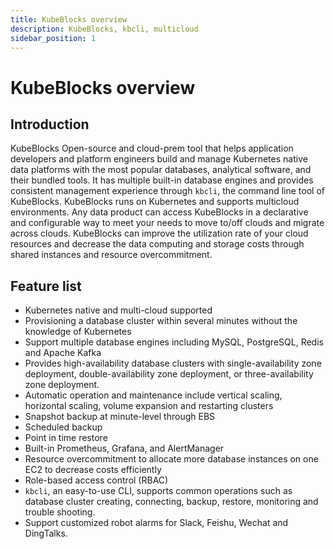 ```yaml
---
title: KubeBlocks overview
description: KubeBlocks, kbcli, multicloud
sidebar_position: 1
---
```


# KubeBlocks overview

## Introduction

KubeBlocks Open-source and cloud-prem tool that helps application developers and platform engineers build and manage Kubernetes native data platforms with the most popular databases, analytical software, and their bundled tools.
 It has multiple built-in database engines and provides consistent management experience through `kbcli`, the command line tool of KubeBlocks. KubeBlocks runs on Kubernetes and supports multicloud environments. Any data product can access KubeBlocks in a declarative and configurable way to meet your needs to move to/off clouds and migrate across clouds. KubeBlocks can improve the utilization rate of your cloud resources and decrease the data computing and storage costs through shared instances and resource overcommitment.

## Feature list

* Kubernetes native and multi-cloud supported
* Provisioning a database cluster within several minutes without the knowledge of Kubernetes
* Support multiple database engines including MySQL, PostgreSQL, Redis and Apache Kafka
* Provides high-availability database clusters with single-availability zone deployment, double-availability zone deployment, or three-availability zone deployment.
* Automatic operation and maintenance include vertical scaling, horizontal scaling, volume expansion and restarting clusters
* Snapshot backup at minute-level through EBS
* Scheduled backup
* Point in time restore
* Built-in Prometheus, Grafana, and AlertManager
* Resource overcommitment to allocate more database instances on one EC2 to decrease costs efficiently
* Role-based access control (RBAC)
* `kbcli`, an easy-to-use CLI, supports common operations such as database cluster creating, connecting, backup, restore, monitoring and trouble shooting.
* Support customized robot alarms for Slack, Feishu, Wechat and DingTalks.  
